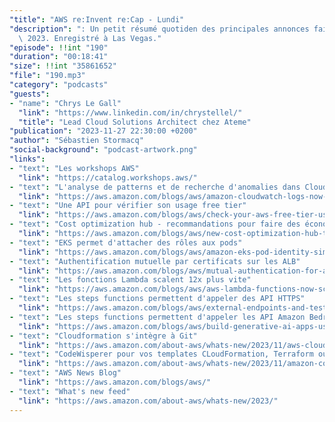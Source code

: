 ```yaml
---
"title": "AWS re:Invent re:Cap - Lundi"
"description": ": Un petit résumé quotiden des principales annonces faites à re:Invent\
  \ 2023. Enregistré à Las Vegas."
"episode": !!int "190"
"duration": "00:18:41"
"size": !!int "35861652"
"file": "190.mp3"
"category": "podcasts"
"guests":
- "name": "Chrys Le Gall"
  "link": "https://www.linkedin.com/in/chrystellel/"
  "title": "Lead Cloud Solutions Architect chez Ateme"
"publication": "2023-11-27 22:30:00 +0200"
"author": "Sébastien Stormacq"
"social-background": "podcast-artwork.png"
"links":
- "text": "Les workshops AWS"
  "link": "https://catalog.workshops.aws/"
- "text": "L'analyse de patterns et de recherche d'anomalies dans CloudWatch"
  "link": "https://aws.amazon.com/blogs/aws/amazon-cloudwatch-logs-now-offers-automated-pattern-analytics-and-anomaly-detection/"
- "text": "Une API pour vérifier son usage free tier"
  "link": "https://aws.amazon.com/blogs/aws/check-your-aws-free-tier-usage-programmatically-with-a-new-api/"
- "text": "Cost optimization hub - recommandations pour faire des économies"
  "link": "https://aws.amazon.com/blogs/aws/new-cost-optimization-hub-to-find-all-recommended-actions-in-one-place-for-saving-you-money/"
- "text": "EKS permet d'attacher des rôles aux pods"
  "link": "https://aws.amazon.com/blogs/aws/amazon-eks-pod-identity-simplifies-iam-permissions-for-applications-on-amazon-eks-clusters/"
- "text": "Authentification mutuelle par certificats sur les ALB"
  "link": "https://aws.amazon.com/blogs/aws/mutual-authentication-for-application-load-balancer-to-reliably-verify-certificate-based-client-identities/"
- "text": "Les fonctions Lambda scalent 12x plus vite"
  "link": "https://aws.amazon.com/blogs/aws/aws-lambda-functions-now-scale-12-times-faster-when-handling-high-volume-requests/"
- "text": "Les steps functions permettent d'appeler des API HTTPS"
  "link": "https://aws.amazon.com/blogs/aws/external-endpoints-and-testing-of-task-states-now-available-in-aws-step-functions/"
- "text": "Les steps functions permettent d'appeler les API Amazon Bedrock"
  "link": "https://aws.amazon.com/blogs/aws/build-generative-ai-apps-using-aws-step-functions-and-amazon-bedrock/"
- "text": "Cloudformation s'intègre à Git"
  "link": "https://aws.amazon.com/about-aws/whats-new/2023/11/aws-cloudformation-git-management-stacks/"
- "text": "CodeWisperer pour vos templates CLoudFormation, Terraform ou CDK"
  "link": "https://aws.amazon.com/about-aws/whats-new/2023/11/amazon-codewhisperer-new-enhancements/"
- "text": "AWS News Blog"
  "link": "https://aws.amazon.com/blogs/aws/"
- "text": "What's new feed"
  "link": "https://aws.amazon.com/about-aws/whats-new/2023/"
---
```

